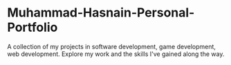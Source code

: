 # Muhammad-Hasnain-Personal-Portfolio
 A collection of my projects in software development, game development, web development. Explore my work and the skills I've gained along the way.
